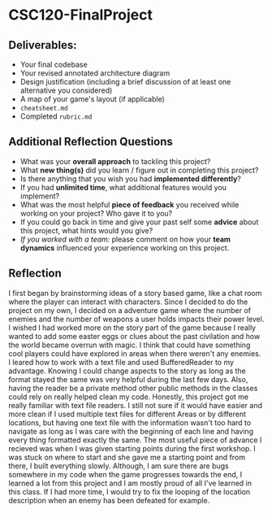 # CSC120-FinalProject

## Deliverables:
 - Your final codebase
 - Your revised annotated architecture diagram
 - Design justification (including a brief discussion of at least one alternative you considered)
 - A map of your game's layout (if applicable)
 - `cheatsheet.md`
 - Completed `rubric.md`
  
## Additional Reflection Questions
 - What was your **overall approach** to tackling this project?
 - What **new thing(s)** did you learn / figure out in completing this project?
 - Is there anything that you wish you had **implemented differently**?
 - If you had **unlimited time**, what additional features would you implement?
 - What was the most helpful **piece of feedback** you received while working on your project? Who gave it to you?
 - If you could go back in time and give your past self some **advice** about this project, what hints would you give?
 - _If you worked with a team:_ please comment on how your **team dynamics** influenced your experience working on this project.

## Reflection
I first began by brainstorming ideas of a story based game, like a chat room where the player can interact with characters. Since I decided to do the project on my own, I decided on a adventure game where the number of enemies and the number of weapons a user holds impacts their power level. I wished I had worked more on the story part of the game because I really wanted to add some easter eggs or clues about the past civilation and how the world became overrun with magic. I think that could have something cool players could have explored in areas when there weren't any enemies.
I leared how to work with a text file and used BufferedReader to my advantage. Knowing I could change aspects to the story as long as the format stayed the same was very helpful during the last few days. Also, having the reader be a private method other public methods in the classes could rely on really helped clean my code. Honestly, this project got me really familiar with text file readers.
I still not sure if it would have easier and more clean if I used multiple text files for different Areas or by different locations, but having one text file with the information wasn't too hard to navigate as long as I was care with the beginning of each line and having every thing formatted exactly the same.
The most useful piece of advance I recieved was when I was given starting points during the first workshop. I was stuck on where to start and she gave me a starting point and from there, I built everything slowly.
Although, I am sure there are bugs somewhere in my code when the game progresses towards the end, I learned a lot from this project and I am mostly proud of all I've learned in this class. If I had more time, I would try to fix the looping of the location description when an enemy has been defeated for example.